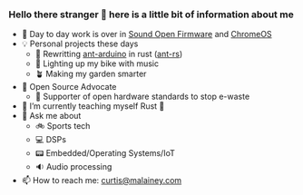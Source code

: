 ### Hello there stranger 👋 here is a little bit of information about me

- 👷 Day to day work is over in [Sound Open Firmware](https://github.com/search?o=desc&q=org%3Athesofproject+cujomalainey&s=created&type=Issues) and [ChromeOS](https://chromium-review.googlesource.com/q/cujomalainey)
- 💡 Personal projects these days
  - 🦀 Rewritting [ant-arduino](https://github.com/cujomalainey/ant-arduino) in rust ([ant-rs](https://github.com/cujomalainey/ant-arduino))
  - 🚥 Lighting up my bike with music
  - 🪴 Making my garden smarter
- 💯 Open Source Advocate
  - 🔧 Supporter of open hardware standards to stop e-waste 
- 🌱 I’m currently teaching myself Rust 🦀
- 💬 Ask me about
  - 🚲 Sports tech
  - 💻 DSPs
  - 📟 Embedded/Operating Systems/IoT
  - 🔉 Audio processing
- 📫 How to reach me: curtis@malainey.com
